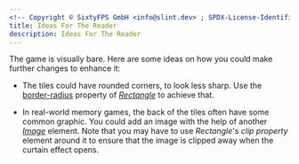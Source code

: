 ```yaml
---
<!-- Copyright © SixtyFPS GmbH <info@slint.dev> ; SPDX-License-Identifier: MIT -->
title: Ideas For The Reader
description: Ideas For The Reader
---
```


The game is visually bare. Here are some ideas on how you could make further changes to enhance it:

-   The tiles could have rounded corners, to look less sharp. Use the [border-radius](/tng/reference/elements/rectangle#border-radius)
    property of _[Rectangle](/tng/reference/elements/rectangle)_ to achieve that.

-   In real-world memory games, the back of the tiles often have some common graphic. You could add an image with
    the help of another _[Image](/tng/reference/elements/image)_
    element. Note that you may have to use _Rectangle_'s _clip property_
    element around it to ensure that the image is clipped away when the curtain effect opens.

